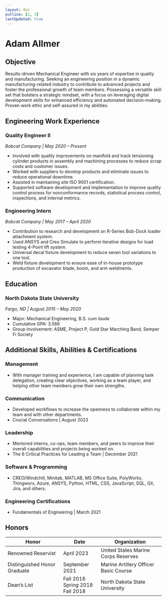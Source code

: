 ```yaml
---
layout: doc
outline: [2, 3]
lastUpdated: true
---
```


# Adam Allmer

## Objective

Results-driven Mechanical Engineer with six years of expertise in quality and manufacturing. Seeking an engineering position in a dynamic manufacturing-related industry to contribute to advanced projects and foster the professional growth of team members. Possessing a versatile skill set that bolsters a strategic mindset, with a focus on leveraging digital development skills for enhanced efficiency and automated decision-making. Proven work ethic and self-assured in my abilities.

## Engineering Work Experience

### Quality Engineer II

_Bobcat Company | May 2020 – Present_

- Involved with quality improvements on manifold and track tensioning cylinder products in assembly and machining processes to reduce scrap costs and customer issues.
- Worked with suppliers to develop products and eliminate issues to reduce operational downtime.
- Assisted in maintaining site ISO 9001 certification.
- Supported software development and implementation to improve quality control process for nonconformance records, statistical process control, inspections, and internal metrics.

### Engineering Intern

_Bobcat Company | May 2017 – April 2020_

- Contribution to research and development on R-Series Bob-Dock loader attachment system.
- Used ANSYS and Creo Simulate to perform iterative designs for load testing 4-Point lift system.
- Universal decal fixture development to reduce seven tool variations to one tool.
- Weld fixture development to ensure ease of in-house prototype production of excavator blade, boom, and arm weldments.

## Education

### North Dakota State University

_Fargo, ND | August 2015 – May 2020_

- Major: Mechanical Engineering, B.S. _cum laude_
- Cumulative GPA: 3.566
- Group Involvement: ASME, Project P, Gold Star Marching Band, Semper Fi Society

## Additional Skills, Abilities & Certifications

### Management

- With manager training and experience, I am capable of planning task delegation, creating clear objectives, working as a team player, and helping other team members grow their own strengths.

### Communication

- Developed workflows to increase the openness to collaborate within my team and with other departments.
- Crucial Conversations | August 2023

### Leadership

- Mentored interns, co-ops, team members, and peers to improve their overall capabilities and projects being worked on.
- The 6 Critical Practices for Leading a Team | December 2021

### Software & Programming

- CREO/Windchill, Minitab, MATLAB, MS Office Suite, PolyWorks, Thingworx, Azure, ANSYS, Python, HTML, CSS, JavaScript, SQL, Git, Jira, and others.

### Engineering Certifications

- Fundamentals of Engineering | March 2021

## Honors

| Honor                        | Date                                    | Organization                          |
| ---------------------------- | --------------------------------------- | ------------------------------------- |
| Renowned Reservist           | April 2023                              | United States Marine Corps Reserves   |
| Distinguished Honor Graduate | September 2021                          | Marine Artillery Officer Basic Course |
| Dean’s List                  | Fall 2016<br/>Spring 2018<br/>Fall 2018 | North Dakota State University         |
